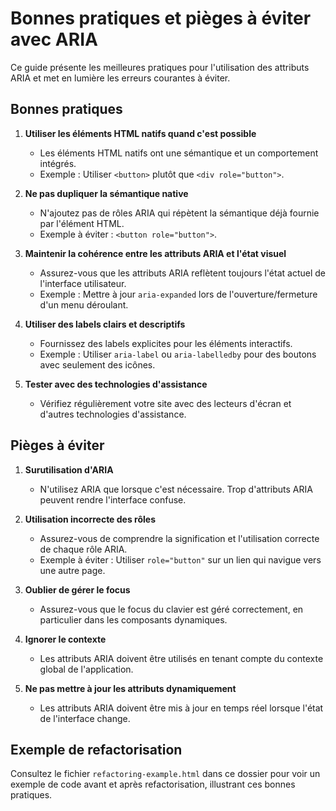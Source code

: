 # Bonnes pratiques et pièges à éviter avec ARIA

Ce guide présente les meilleures pratiques pour l'utilisation des attributs ARIA et met en lumière les erreurs courantes à éviter.

## Bonnes pratiques

1. **Utiliser les éléments HTML natifs quand c'est possible**
   - Les éléments HTML natifs ont une sémantique et un comportement intégrés.
   - Exemple : Utiliser `<button>` plutôt que `<div role="button">`.

2. **Ne pas dupliquer la sémantique native**
   - N'ajoutez pas de rôles ARIA qui répètent la sémantique déjà fournie par l'élément HTML.
   - Exemple à éviter : `<button role="button">`.

3. **Maintenir la cohérence entre les attributs ARIA et l'état visuel**
   - Assurez-vous que les attributs ARIA reflètent toujours l'état actuel de l'interface utilisateur.
   - Exemple : Mettre à jour `aria-expanded` lors de l'ouverture/fermeture d'un menu déroulant.

4. **Utiliser des labels clairs et descriptifs**
   - Fournissez des labels explicites pour les éléments interactifs.
   - Exemple : Utiliser `aria-label` ou `aria-labelledby` pour des boutons avec seulement des icônes.

5. **Tester avec des technologies d'assistance**
   - Vérifiez régulièrement votre site avec des lecteurs d'écran et d'autres technologies d'assistance.

## Pièges à éviter

1. **Surutilisation d'ARIA**
   - N'utilisez ARIA que lorsque c'est nécessaire. Trop d'attributs ARIA peuvent rendre l'interface confuse.

2. **Utilisation incorrecte des rôles**
   - Assurez-vous de comprendre la signification et l'utilisation correcte de chaque rôle ARIA.
   - Exemple à éviter : Utiliser `role="button"` sur un lien qui navigue vers une autre page.

3. **Oublier de gérer le focus**
   - Assurez-vous que le focus du clavier est géré correctement, en particulier dans les composants dynamiques.

4. **Ignorer le contexte**
   - Les attributs ARIA doivent être utilisés en tenant compte du contexte global de l'application.

5. **Ne pas mettre à jour les attributs dynamiquement**
   - Les attributs ARIA doivent être mis à jour en temps réel lorsque l'état de l'interface change.

## Exemple de refactorisation

Consultez le fichier `refactoring-example.html` dans ce dossier pour voir un exemple de code avant et après refactorisation, illustrant ces bonnes pratiques.
